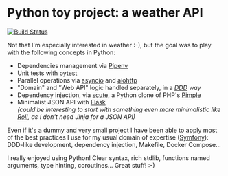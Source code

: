 # Python toy project: a weather API

[![Build Status](https://travis-ci.org/DrBenton/python-toy-project.svg?branch=master)](https://travis-ci.org/DrBenton/python-toy-project)

Not that I'm especially interested in weather :-), but the goal was to play with the following concepts in Python:
 * Dependencies management via [Pipenv](https://docs.pipenv.org/)
 * Unit tests with [pytest](https://docs.pytest.org/en/latest/)
 * Parallel operations via [asyncio](https://docs.python.org/3/library/asyncio.html) and [aiohttp](http://aiohttp.readthedocs.io/en/stable/index.html)
 * "Domain" and "Web API" logic handled separately, in a _[DDD](https://en.wikipedia.org/wiki/Domain-driven_design) way_
 * Dependency injection, via [scute](https://github.com/DrBenton/scute), a Python clone of PHP's [Pimple](https://pimple.symfony.com/)
 * Minimalist JSON API with [Flask](http://flask.pocoo.org/)  
   _(could be interesting to start with something even more minimalistic like [Roll](http://roll.readthedocs.io/en/latest/), as I don't need Jinja for a JSON API)_

Even if it's a dummy and very small project I have been able to apply most of the best practices I use for my usual domain of expertise ([Symfony](http://symfony.com/what-is-symfony)): DDD-like development, dependency injection, Makefile, Docker Compose...

I really enjoyed using Python! Clear syntax, rich stdlib, functions named arguments, type hinting, coroutines... Great stuff! :-)
